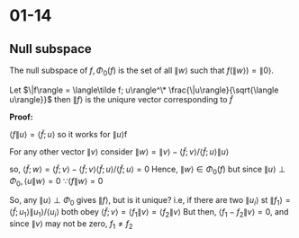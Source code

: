 # 01-14


## Null subspace 

The null subspace of $f, \Phi_0(f)$ is the set of all $\|w\rangle$ such that $f(\|w\rangle)=\|0\rangle$.

Let $\|f\rangle = \langle\tilde f; u\rangle^\* \frac{\|u\rangle}{\sqrt{\langle u\rangle}}$ then $\|f\rangle$ is the uniqure vector corresponding to $\tilde f$

**Proof:**

$\langle f\|u\rangle = \langle\tilde f; u\rangle$ so it works for $\|u\rangle$f

For any other vector $\|v\rangle$ consider 
$\|w\rangle = \|v\rangle - \langle\tilde f; v\rangle/\langle\tilde f;u\rangle \|u\rangle$

so, $\langle\tilde f;w\rangle = \langle\tilde f;v\rangle - \langle\tilde f;v\rangle\langle\tilde f;u\rangle/\langle\tilde f;u\rangle = 0$
Hence, $\|w\rangle \in \Phi_{0}(f)$
but since $\|u\rangle \perp \Phi_0, \langle u\|w\rangle = 0$
$\because \langle f\|w\rangle =0$

So, any $\|u\rangle\perp\Phi_0$ gives $\|f\rangle$, but is it unique?
i.e, if there are two $\|u_i\rangle$ st
$\|f_1\rangle = \langle \tilde f;u_1\rangle \|u_1\rangle/\langle u_i\rangle$
both obey
$\langle\tilde f; v\rangle = \langle f_1\|v\rangle = \langle f_2\|v\rangle$
But then, $\langle f_1-f_2\|v\rangle = 0$, and since $\|v\rangle$ may not be zero, 
$f_1\ne f_2$
